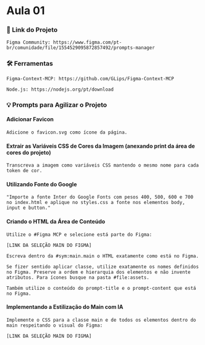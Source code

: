 # Aula 01

### 🔗 Link do Projeto

    Figma Community: https://www.figma.com/pt-br/comunidade/file/1554529095872857492/prompts-manager

### 🛠️ Ferramentas

    Figma-Context-MCP: https://github.com/GLips/Figma-Context-MCP

    Node.js: https://nodejs.org/pt/download

### 💡 Prompts para Agilizar o Projeto

#### Adicionar Favicon

    Adicione o favicon.svg como ícone da página.

#### Extrair as Variáveis CSS de Cores da Imagem (anexando print da área de cores do projeto)

    Transcreva a imagem como variáveis CSS mantendo o mesmo nome para cada token de cor.

#### Utilizando Fonte do Google

    "Importe a fonte Inter do Google Fonts com pesos 400, 500, 600 e 700 no index.html e aplique no styles.css a fonte nos elementos body, input e button."

#### Criando o HTML da Área de Conteúdo

    Utilize o #Figma MCP e selecione está parte do Figma:

    [LINK DA SELEÇÃO MAIN DO FIGMA]

    Escreva dentro da #sym:main.main o HTML exatamente como está no Figma.

    Se fizer sentido aplicar classe, utilize exatamente os nomes definidos no Figma. Preserve a ordem e hierarquia dos elementos e não invente atributos. Para ícones busque na pasta #file:assets.

    Também utilize o conteúdo do prompt-title e o prompt-content que está no Figma.

#### Implementando a Estilização do Main com IA

    Implemente o CSS para a classe main e de todos os elementos dentro do main respeitando o visual do Figma:

    [LINK DA SELEÇÃO MAIN DO FIGMA]

